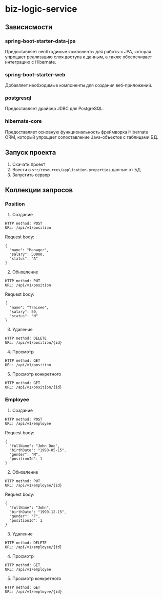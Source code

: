 # biz-logic-service

## Зависисмости

### spring-boot-starter-data-jpa

Предоставляет необходимые компоненты для работы с JPA, которая упрощает реализацию слоя доступа к данным, а также обеспечивает интеграцию с Hibernate.

### spring-boot-starter-web

Добавляет необходимые компоненты для создания веб-приложений.

### postgresql

Предоставляет драйвер JDBC для PostgreSQL.

### hibernate-core

Предоставляет основную функциональность фреймворка Hibernate ORM, который упрощает сопоставление Java-объектов с таблицами БД.

## Запуск проекта

1. Скачать проект
2. Ввести в `src/resources/application.properties` данные от БД
3. Запустить сервер 

## Коллекции запросов

### Position

1. Создание 

```
HTTP method: POST
URL: /api/v1/position
```
Request body:
```
{
  "name": "Manager",
  "salary": 50000,
  "status": "A"
}
```
2. Обновление 

```
HTTP method: PUT
URL: /api/v1/position
```
Request body:
```
{
  "name": "Trainee",
  "salary": 50,
  "status": "N"
}
```

3. Удаление

```
HTTP method: DELETE
URL: /api/v1/position/{id}
```
4. Просмотр

```
HTTP method: GET
URL: /api/v1/position
```

5. Просмотр конкретного

```
HTTP method: GET
URL: /api/v1/position/{id}
```

### Employee

1. Создание

```
HTTP method: POST
URL: /api/v1/employee
```
Request body:
```
{
  "fullName": "John Doe",
  "birthDate": "1990-05-15",
  "gender": "M",
  "positionId": 1
}
```
2. Обновление

```
HTTP method: PUT
URL: /api/v1/employee/{id}
```
Request body:
```
{
  "fullName": "John",
  "birthDate": "1990-12-15",
  "gender": "F",
  "positionId": 1
}
```

3. Удаление

```
HTTP method: DELETE
URL: /api/v1/employee/{id}
```
4. Просмотр

```
HTTP method: GET
URL: /api/v1/employee
```

5. Просмотр конкретного

```
HTTP method: GET
URL: /api/v1/employee/{id}
```